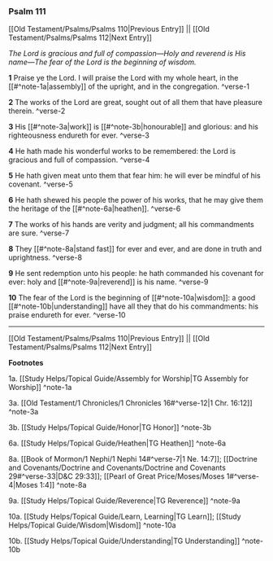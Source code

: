 ### Psalm 111

[[Old Testament/Psalms/Psalms 110|Previous Entry]]  ||  [[Old Testament/Psalms/Psalms 112|Next Entry]]

*The Lord is gracious and full of compassion—Holy and reverend is His name—The fear of the Lord is the beginning of wisdom.*

**1**  Praise ye the Lord. I will praise the Lord with my whole heart, in the [[#^note-1a|assembly]] of the upright, and in the congregation. ^verse-1

**2**  The works of the Lord are great, sought out of all them that have pleasure therein. ^verse-2

**3**  His [[#^note-3a|work]] is [[#^note-3b|honourable]] and glorious: and his righteousness endureth for ever. ^verse-3

**4**  He hath made his wonderful works to be remembered: the Lord is gracious and full of compassion. ^verse-4

**5**  He hath given meat unto them that fear him: he will ever be mindful of his covenant. ^verse-5

**6**  He hath shewed his people the power of his works, that he may give them the heritage of the [[#^note-6a|heathen]]. ^verse-6

**7**  The works of his hands are verity and judgment; all his commandments are sure. ^verse-7

**8**  They [[#^note-8a|stand fast]] for ever and ever, and are done in truth and uprightness. ^verse-8

**9**  He sent redemption unto his people: he hath commanded his covenant for ever: holy and [[#^note-9a|reverend]] is his name. ^verse-9

**10**  The fear of the Lord is the beginning of [[#^note-10a|wisdom]]: a good [[#^note-10b|understanding]] have all they that do his commandments: his praise endureth for ever. ^verse-10


---
[[Old Testament/Psalms/Psalms 110|Previous Entry]]  ||  [[Old Testament/Psalms/Psalms 112|Next Entry]]


**Footnotes**


1a. [[Study Helps/Topical Guide/Assembly for Worship|TG Assembly for Worship]] ^note-1a

3a. [[Old Testament/1 Chronicles/1 Chronicles 16#^verse-12|1 Chr. 16:12]] ^note-3a

3b. [[Study Helps/Topical Guide/Honor|TG Honor]] ^note-3b

6a. [[Study Helps/Topical Guide/Heathen|TG Heathen]] ^note-6a

8a. [[Book of Mormon/1 Nephi/1 Nephi 14#^verse-7|1 Ne. 14:7]]; [[Doctrine and Covenants/Doctrine and Covenants/Doctrine and Covenants 29#^verse-33|D&C 29:33]]; [[Pearl of Great Price/Moses/Moses 1#^verse-4|Moses 1:4]] ^note-8a

9a. [[Study Helps/Topical Guide/Reverence|TG Reverence]] ^note-9a

10a. [[Study Helps/Topical Guide/Learn, Learning|TG Learn]]; [[Study Helps/Topical Guide/Wisdom|Wisdom]] ^note-10a

10b. [[Study Helps/Topical Guide/Understanding|TG Understanding]] ^note-10b